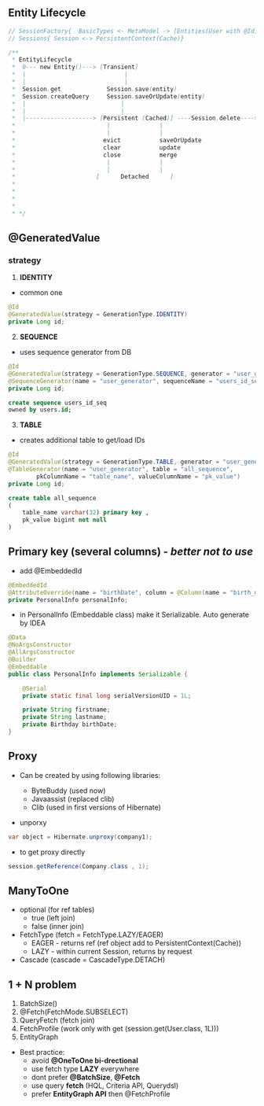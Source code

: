## Entity Lifecycle

```java
// SessionFactory{  BasicTypes <- MetaModel -> [Entities(User with @Id)  -->  Entity Persisters(EntityPersister responsible for CRUD)] -> CRUD }
// Sessions{ Session <-> PersistentContext(Cache)}
```


```java
/**
 * EntityLifecycle
 *  0--- new Entity()---> [Transient]
 *  |                            |
 *  |                            |
 *  Session.get             Session.save(entity)
 *  Session.createQuery     Session.saveOrUpdate(entity)
 *  |                           |
 *  |                           |
 *  |-------------------> [Persistent (Cached)] ----Session.delete----> [Removed]
 *                          |              |
 *                          |              |
 *                         evict           saveOrUpdate
 *                         clear           update
 *                         close           merge
 *                          |              |
 *                          |              |
 *                       [      Detached      ]
 *
 *
 *
 *
 * */
```

##  @GeneratedValue
### strategy
1. **IDENTITY** 
- common one
``` java
@Id
@GeneratedValue(strategy = GenerationType.IDENTITY)
private Long id;
```
2. **SEQUENCE** 
- uses sequence generator from DB
```java
@Id
@GeneratedValue(strategy = GenerationType.SEQUENCE, generator = "user_generator")
@SequenceGenerator(name = "user_generator", sequenceName = "users_id_seq", allocationSize = 1)
private Long id;
```
```sql
create sequence users_id_seq
owned by users.id;
```
3. **TABLE** 
- creates additional table to get/load IDs
```java
@Id
@GeneratedValue(strategy = GenerationType.TABLE, generator = "user_generator")
@TableGenerator(name = "user_generator", table = "all_sequence",
        pkColumnName = "table_name", valueColumnName = "pk_value")
private Long id;
```
```sql
create table all_sequence
(
    table_name varchar(32) primary key ,
    pk_value bigint not null
)
```

## Primary key (several columns) - _better not to use_

* add @EmbeddedId
```java
@EmbeddedId
@AttributeOverride(name = "birthDate", column = @Column(name = "birth_date"))
private PersonalInfo personalInfo;
```
* in PersonalInfo (Embeddable class) make it Serializable. Auto generate by IDEA
```java
@Data
@NoArgsConstructor
@AllArgsConstructor
@Builder
@Embeddable
public class PersonalInfo implements Serializable {

    @Serial
    private static final long serialVersionUID = 1L;

    private String firstname;
    private String lastname;
    private Birthday birthDate;
}
```

## Proxy
* Can be created by using following libraries:
  * ByteBuddy (used now)
  * Javaassist (replaced clib)
  * Clib (used in first versions of Hibernate)

* unporxy
```java
var object = Hibernate.unproxy(company1);
```

* to get proxy directly 
```java
session.getReference(Company.class , 1);
```


## ManyToOne
* optional (for ref tables)
  * true (left join) 
  * false (inner join)
* FetchType (fetch = FetchType.LAZY/EAGER)
  * EAGER - returns ref (ref object add to PersistentContext(Cache))
  * LAZY - within current Session, returns by request
* Cascade (cascade = CascadeType.DETACH) 

## 1 + N problem
1. BatchSize()
2. @Fetch(FetchMode.SUBSELECT)
3. QueryFetch (fetch join)
4. FetchProfile (work only with get (session.get(User.class, 1L)))
5. EntityGraph

* Best practice:
  * avoid **@OneToOne bi-drectional**
  * use fetch type **LAZY** everywhere
  * dont prefer **@BatchSize**, **@Fetch**
  * use query **fetch** (HQL, Criteria API, Querydsl)
  * prefer **EntityGraph API** then @FetchProfile